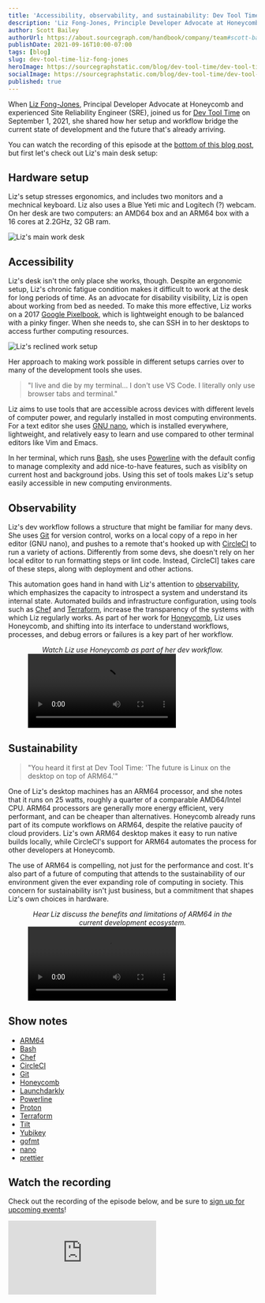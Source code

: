 ```yaml
---
title: 'Accessibility, observability, and sustainability: Dev Tool Time with Liz Fong-Jones'
description: 'Liz Fong-Jones, Principle Developer Advocate at Honeycomb and long-time Site Reliability Engineer (SRE), shares how nano, Honeycomb, and ARM processors fit together into a moveable, minimal workflow for development.'
author: Scott Bailey
authorUrl: https://about.sourcegraph.com/handbook/company/team#scott-bailey-he-him
publishDate: 2021-09-16T10:00-07:00
tags: [blog]
slug: dev-tool-time-liz-fong-jones
heroImage: https://sourcegraphstatic.com/blog/dev-tool-time/dev-tool-time-fong-jones-cover.jpg
socialImage: https://sourcegraphstatic.com/blog/dev-tool-time/dev-tool-time-fong-jones-cover.jpg
published: true
---
```


When [Liz Fong-Jones](https://www.lizthegrey.com/), Principal Developer Advocate at Honeycomb and experienced Site Reliability Engineer (SRE), joined us for [Dev Tool Time](https://info.sourcegraph.com/dev-tool-time) on September 1, 2021, she shared how her setup and workflow bridge the current state of development and the future that's already arriving.

You can watch the recording of this episode at the [bottom of this blog post](#Watch-the-recording), but first let's check out Liz's main desk setup:

## Hardware setup

Liz's setup stresses ergonomics, and includes two monitors and a mechnical keyboard. Liz also uses a Blue Yeti mic and Logitech (?) webcam. On her desk are two computers: an AMD64 box and an ARM64 box with a 16 cores at 2.2GHz, 32 GB ram.

![Liz's main work desk](https://sourcegraphstatic.com/blog/dev-tool-time/dev-tool-time-fong-jones-desk.jpg)

## Accessibility

Liz's desk isn't the only place she works, though. Despite an ergonomic setup, Liz's chronic fatigue condition makes it difficult to work at the desk for long periods of time. As an advocate for disability visibility, Liz is open about working from bed as needed. To make this more effective, Liz works on a 2017 [Google Pixelbook](https://support.google.com/pixelbook/answer/7503982?hl=en), which is lightweight enough to be balanced with a pinky finger. When she needs to, she can SSH in to her desktops to access further computing resources.

![Liz's reclined work setup](https://sourcegraphstatic.com/blog/dev-tool-time/dev-tool-time-fong-jones-bed-cropped.jpg)

Her approach to making work possible in different setups carries over to many of the development tools she uses.

> "I live and die by my terminal... I don't use VS Code. I literally only use browser tabs and terminal."

Liz aims to use tools that are accessible across devices with different levels of computer power, and regularly installed in most computing environments. For a text editor she uses [GNU nano](https://www.nano-editor.org/), which is installed everywhere, lightweight, and relatively easy to learn and use compared to other terminal editors like Vim and Emacs.

In her terminal, which runs [Bash](https://www.gnu.org/software/bash/), she uses [Powerline](https://powerline.readthedocs.io/en/latest/index.html) with the default config to manage complexity and add nice-to-have features, such as visiblity on current host and background jobs. Using this set of tools makes Liz's setup easily accessible in new computing environments.

## Observability

Liz's dev workflow follows a structure that might be familiar for many devs. She uses [Git](https://git-scm.com/) for version control, works on a local copy of a repo in her editor (GNU nano), and pushes to a remote that's hooked up with [CircleCI](https://circleci.com/) to run a variety of actions. Differently from some devs, she doesn't rely on her local editor to run formatting steps or lint code. Instead, CircleCI] takes care of these steps, along with deployment and other actions.

This automation goes hand in hand with Liz's attention to [observability](https://www.honeycomb.io/what-is-observability/), which emphasizes the capacity to introspect a system and understand its internal state. Automated builds and infrastructure configuration, using tools such as [Chef](https://www.chef.io/) and [Terraform](https://www.terraform.io/), increase the transparency of the systems with which Liz regularly works. As part of her work for [Honeycomb](https://www.honeycomb.io/), Liz uses Honeycomb, and shifting into its interface to understand workflows, processes, and debug errors or failures is a key part of her workflow.

<figure>
    <figcaption style="text-align: center; font-style: italic;">Watch Liz use Honeycomb as part of her dev workflow.</figcaption>
    <div class="container my-4 video-embed embed-responsive embed-responsive-16by9">
        <video controls src="https://sourcegraphstatic.com/blog/dev-tool-time/dev-tool-time-fong-jones-observability.mp4"></video>
    </div>
</figure>

## Sustainability

> "You heard it first at Dev Tool Time: 'The future is Linux on the desktop on top of ARM64.'"

One of Liz's desktop machines has an ARM64 processor, and she notes that it runs on 25 watts, roughly a quarter of a comparable AMD64/Intel CPU. ARM64 processors are generally more energy efficient, very performant, and can be cheaper than alternatives. Honeycomb already runs part of its compute workflows on ARM64, despite the relative paucity of cloud providers. Liz's own ARM64 desktop makes it easy to run native builds locally, while CircleCI's support for ARM64 automates the process for other developers at Honeycomb.

The use of ARM64 is compelling, not just for the performance and cost. It's also part of a future of computing that attends to the sustainability of our environment given the ever expanding role of computing in society. This concern for sustainability isn't just business, but a commitment that shapes Liz's own choices in hardware.

<figure>
    <figcaption style="text-align: center; font-style: italic;">Hear Liz discuss the benefits and limitations of ARM64 in the current development ecosystem.</figcaption>
    <div class="container my-4 video-embed embed-responsive embed-responsive-16by9">
        <video controls src="https://sourcegraphstatic.com/blog/dev-tool-time/dev-tool-time-fong-jones-arm64.mp4"></video>
    </div>
</figure>

## Show notes

- [ARM64](https://en.wikipedia.org/wiki/AArch64)
- [Bash](https://www.gnu.org/software/bash/)
- [Chef](https://www.chef.io/)
- [CircleCI](https://circleci.com/)
- [Git](https://git-scm.com/)
- [Honeycomb](https://www.honeycomb.io/)
- [Launchdarkly](https://launchdarkly.com/)
- [Powerline](https://powerline.readthedocs.io/en/latest/index.html)
- [Proton](https://github.com/ValveSoftware/Proton)
- [Terraform](https://www.terraform.io/)
- [Tilt](https://tilt.dev/)
- [Yubikey](https://www.yubico.com/)
- [gofmt](https://pkg.go.dev/cmd/gofmt)
- [nano](https://www.nano-editor.org/)
- [prettier](https://prettier.io/)

## Watch the recording

Check out the recording of the episode below, and be sure to [sign up for upcoming events](https://info.sourcegraph.com/dev-tool-time)!

<div class="container my-4 video-embed embed-responsive embed-responsive-16by9">
    <iframe class="embed-responsive-item" src="https://www.youtube-nocookie.com/embed/QlR9jdj0sa4?autoplay=0&amp;cc_load_policy=0&amp;start=93&amp;end=0&amp;loop=0&amp;controls=1&amp;modestbranding=0&amp;rel=0" allowfullscreen="" allow="accelerometer; autoplay; encrypted-media; gyroscope; picture-in-picture" frameborder="0"></iframe>
</div>
